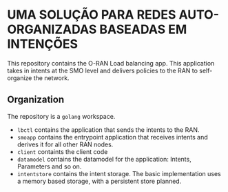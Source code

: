 # UMA SOLUÇÃO PARA REDES AUTO-ORGANIZADAS BASEADAS EM INTENÇÕES
This repository contains the O-RAN Load balancing app. This application takes in intents at the SMO level and delivers policies to the RAN to self-organize the network.

## Organization
The repository is a `golang` workspace.

  - `lbctl` contains the application that sends the intents to the RAN.
  - `smoapp` contains the entrypoint application that receives intents and derives it for all other RAN nodes.
  - `client` containts the client code
  - `datamodel` contains the datamodel for the application: Intents, Parameters and so on.
  - `intentstore` contains the intent storage. The basic implementation uses a memory based storage, with a persistent store planned.
